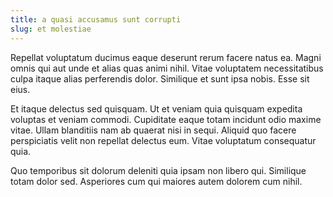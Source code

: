 ```yaml
---
title: a quasi accusamus sunt corrupti
slug: et molestiae
---
```


Repellat voluptatum ducimus eaque deserunt rerum facere natus ea. Magni omnis qui aut unde et alias quas animi nihil. Vitae voluptatem necessitatibus culpa itaque alias perferendis dolor. Similique et sunt ipsa nobis. Esse sit eius.

Et itaque delectus sed quisquam. Ut et veniam quia quisquam expedita voluptas et veniam commodi. Cupiditate eaque totam incidunt odio maxime vitae. Ullam blanditiis nam ab quaerat nisi in sequi. Aliquid quo facere perspiciatis velit non repellat delectus eum. Vitae voluptatum consequatur quia.

Quo temporibus sit dolorum deleniti quia ipsam non libero qui. Similique totam dolor sed. Asperiores cum qui maiores autem dolorem cum nihil.
